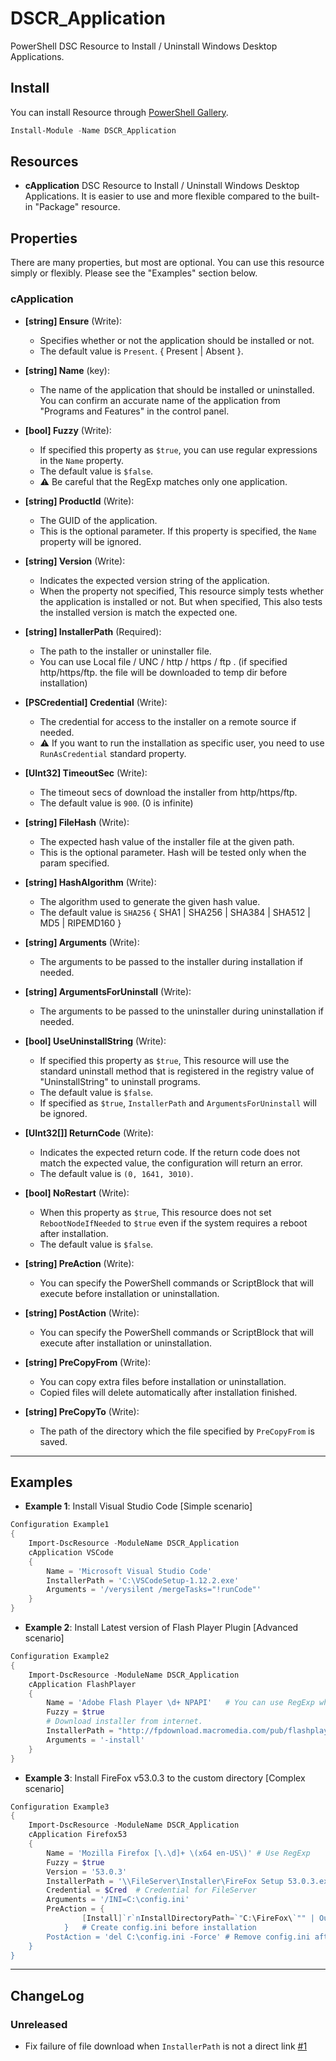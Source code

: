 DSCR_Application
====

PowerShell DSC Resource to Install / Uninstall Windows Desktop Applications.

## Install
You can install Resource through [PowerShell Gallery](https://www.powershellgallery.com/packages/DSCR_Application/).
```Powershell
Install-Module -Name DSCR_Application
```

## Resources
* **cApplication**
DSC Resource to Install / Uninstall Windows Desktop Applications. It is easier to use and more flexible compared to the built-in "Package" resource.

## Properties

There are many properties, but most are optional.
You can use this resource simply or flexibly. Please see the "Examples" section below.

### cApplication
+ **[string] Ensure** (Write):
    + Specifies whether or not the application should be installed or not.
    + The default value is `Present`. { Present | Absent }.

+ **[string] Name** (key):
    + The name of the application that should be installed or uninstalled. You can confirm an accurate name of the application from "Programs and Features" in the control panel.

+ **[bool] Fuzzy** (Write):
    + If specified this property as `$true`, you can use regular expressions in the `Name` property.
    + The default value is `$false`.
    + :warning: Be careful that the RegExp matches only one application.

+ **[string] ProductId** (Write):
    + The GUID of the application.
    + This is the optional parameter. If this property is specified, the `Name` property will be ignored.

+ **[string] Version** (Write):
    + Indicates the expected version string of the application.
    + When the property not specified, This resource simply tests whether the application is installed or not. But when specified, This also tests the installed version is match the expected one.

+ **[string] InstallerPath** (Required):
    + The path to the installer or uninstaller file.
    + You can use Local file / UNC / http / https / ftp . (if specified http/https/ftp. the file will be downloaded to temp dir before installation)

+ **[PSCredential] Credential** (Write):
    + The credential for access to the installer on a remote source if needed.
    + :warning: If you want to run the installation as specific user, you need to use `RunAsCredential` standard property.

+ **[UInt32] TimeoutSec** (Write):
    + The timeout secs of download the installer from http/https/ftp.
    + The default value is `900`. (0 is infinite)

+ **[string] FileHash** (Write):
    + The expected hash value of the installer file at the given path.
    + This is the optional parameter. Hash will be tested only when the param specified.

+ **[string] HashAlgorithm** (Write):
    + The algorithm used to generate the given hash value.
    + The default value is `SHA256` { SHA1 | SHA256 | SHA384 | SHA512 | MD5 | RIPEMD160 }

+ **[string] Arguments** (Write):
    + The arguments to be passed to the installer during installation if needed.

+ **[string] ArgumentsForUninstall** (Write):
    + The arguments to be passed to the uninstaller during uninstallation if needed.

+ **[bool] UseUninstallString** (Write):
    + If specified this property as `$true`, This resource will use the standard uninstall method that is registered in the registry value of "UninstallString" to uninstall programs.
    + The default value is `$false`.
    + If specified as `$true`, `InstallerPath` and `ArgumentsForUninstall` will be ignored.

+ **[UInt32[]] ReturnCode** (Write):
    + Indicates the expected return code. If the return code does not match the expected value, the configuration will return an error.
    + The default value is `(0, 1641, 3010)`.

+ **[bool] NoRestart** (Write):
    + When this property as `$true`, This resource does not set `RebootNodeIfNeeded` to `$true` even if the system requires a reboot after installation.
    + The default value is `$false`.

+ **[string] PreAction** (Write):
    + You can specify the PowerShell commands or ScriptBlock that will execute before installation or uninstallation.

+ **[string] PostAction** (Write):
    + You can specify the PowerShell commands or ScriptBlock that will execute after installation or uninstallation.

+ **[string] PreCopyFrom** (Write):
    + You can copy extra files before installation or uninstallation.
    + Copied files will delete automatically after installation finished.

+ **[string] PreCopyTo** (Write):
    + The path of the directory which the file specified by `PreCopyFrom` is saved.

----
## Examples
+ **Example 1**: Install Visual Studio Code [Simple scenario]
```Powershell
Configuration Example1
{
    Import-DscResource -ModuleName DSCR_Application
    cApplication VSCode
    {
        Name = 'Microsoft Visual Studio Code'
        InstallerPath = 'C:\VSCodeSetup-1.12.2.exe'
        Arguments = '/verysilent /mergeTasks="!runCode"'
    }
}
```

+ **Example 2**: Install Latest version of Flash Player Plugin [Advanced scenario]
```Powershell
Configuration Example2
{
    Import-DscResource -ModuleName DSCR_Application
    cApplication FlashPlayer
    {
        Name = 'Adobe Flash Player \d+ NPAPI'   # You can use RegExp when Fuzzy=$true
        Fuzzy = $true
        # Download installer from internet.
        InstallerPath = "http://fpdownload.macromedia.com/pub/flashplayer/latest/help/install_flash_player.exe"
        Arguments = '-install'
    }
}
```

+ **Example 3**: Install FireFox v53.0.3 to the custom directory [Complex scenario]
```Powershell
Configuration Example3
{
    Import-DscResource -ModuleName DSCR_Application
    cApplication Firefox53
    {
        Name = 'Mozilla Firefox [\.\d]+ \(x64 en-US\)' # Use RegExp
        Fuzzy = $true
        Version = '53.0.3'
        InstallerPath = '\\FileServer\Installer\FireFox Setup 53.0.3.exe'
        Credential = $Cred  # Credential for FileServer
        Arguments = '/INI=C:\config.ini'
        PreAction = {
                [Install]`r`nInstallDirectoryPath=`"C:\FireFox\`"" | Out-File C:\config.ini -Encoding Ascii
            }   # Create config.ini before installation
        PostAction = 'del C:\config.ini -Force' # Remove config.ini after installation
    }
}
```

---
## ChangeLog
### Unreleased
 + Fix failure of file download when `InstallerPath` is not a direct link [#1](https://github.com/mkht/DSCR_Application/issues/1)